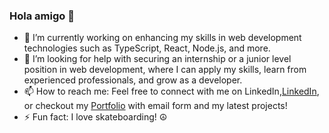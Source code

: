 ### Hola amigo 👋




- 🔭 I’m currently working on enhancing my skills in web development technologies such as TypeScript, React, Node.js, and more. 
- 🤔 I’m looking for help with securing an internship or a junior level position in web development, where I can apply my skills, learn from experienced professionals, and grow as a developer.
- 📫 How to reach me: Feel free to connect with me on LinkedIn,[LinkedIn](https://www.linkedin.com/in/tommimaki), or checkout my [Portfolio](https://tommimaki.com/) with email form and my latest projects!
- ⚡ Fun fact: I love skateboarding! ☮

